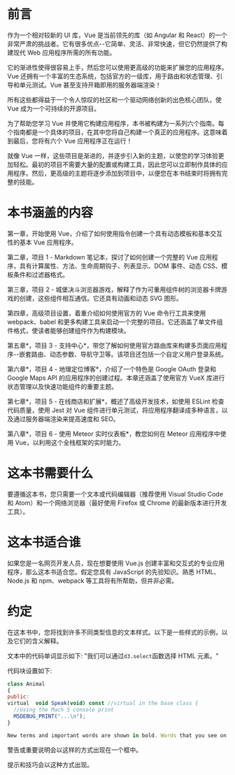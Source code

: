 # 前言

作为一个相对较新的 UI 库，Vue 是当前领先的库（如 Angular 和 React）的一个非常严肃的挑战者。它有很多优点--它简单、灵活、非常快速，但它仍然提供了构建现代 Web 应用程序所需的所有功能。

它的渐进性使得很容易上手，然后您可以使用更高级的功能来扩展您的应用程序。Vue 还拥有一个丰富的生态系统，包括官方的一级库，用于路由和状态管理、引导和单元测试。Vue 甚至支持开箱即用的服务器端渲染！

所有这些都得益于一个令人惊叹的社区和一个驱动网络创新的出色核心团队，使 Vue 成为一个可持续的开源项目。

为了帮助您学习 Vue 并使用它构建应用程序，本书被构建为一系列六个指南。每个指南都是一个具体的项目，在其中您将自己构建一个真正的应用程序。这意味着到最后，您将有六个 Vue 应用程序正在运行！

就像 Vue 一样，这些项目是渐进的，并逐步引入新的主题，以使您的学习体验更加轻松。最初的项目不需要大量的配置或构建工具，因此您可以立即制作具体的应用程序。然后，更高级的主题将逐步添加到项目中，以便您在本书结束时将拥有完整的技能。

# 本书涵盖的内容

第一章，开始使用 Vue，介绍了如何使用指令创建一个具有动态模板和基本交互性的基本 Vue 应用程序。

第二章，项目 1 - Markdown 笔记本，探讨了如何创建一个完整的 Vue 应用程序，具有计算属性、方法、生命周期钩子、列表显示、DOM 事件、动态 CSS、模板条件和过滤器格式。

第三章，项目 2 - 城堡决斗浏览器游戏，解释了作为可重用组件树的浏览器卡牌游戏的创建，这些组件相互通信。它还具有动画和动态 SVG 图形。

第四章，高级项目设置，着重介绍如何使用官方的 Vue 命令行工具来使用 webpack、babel 和更多构建工具来启动一个完整的项目。它还涵盖了单文件组件格式，使读者能够创建组件作为构建模块。

第五章*，项目 3 - 支持中心*，带您了解如何使用官方路由库来构建多页面应用程序--嵌套路由、动态参数、导航守卫等。该项目还包括一个自定义用户登录系统。

第六章*，项目 4 - 地理定位博客*，介绍了一个特色是 Google OAuth 登录和 Google Maps API 的应用程序的创建过程。本章还涵盖了使用官方 VueX 库进行状态管理以及快速功能组件的重要主题。

第七章*，项目 5 - 在线商店和扩展*，概述了高级开发技术，如使用 ESLint 检查代码质量，使用 Jest 对 Vue 组件进行单元测试，将应用程序翻译成多种语言，以及通过服务器端渲染来提高速度和 SEO。

第八章*，项目 6 - 使用 Meteor 实时仪表板*，教您如何在 Meteor 应用程序中使用 Vue，以利用这个全栈框架的实时能力。

# 这本书需要什么

要遵循这本书，您只需要一个文本或代码编辑器（推荐使用 Visual Studio Code 和 Atom）和一个网络浏览器（最好使用 Firefox 或 Chrome 的最新版本进行开发工具）。

# 这本书适合谁

如果您是一名网页开发人员，现在想要使用 Vue.js 创建丰富和交互式的专业应用程序，那么这本书适合您。假定您具有 JavaScript 的先验知识。熟悉 HTML、Node.js 和 npm、webpack 等工具将有所帮助，但并非必需。

# 约定

在这本书中，您将找到许多不同类型信息的文本样式。以下是一些样式的示例，以及它们的含义解释。

文本中的代码单词显示如下: "我们可以通过`d3.select`函数选择 HTML 元素。"

代码块设置如下:

```js
class Animal
{
public:
virtual  void Speak(void) const //virtual in the base class {
  //Using the Mach 5 console print
  M5DEBUG_PRINT("...\n");
}
```

```js
New terms and important words are shown in bold. Words that you see on the screen, in menus or dialog boxes for example, appear in the text like this: "Clicking the Next button moves you to the next screen."
```

警告或重要说明会以这样的方式出现在一个框中。

提示和技巧会以这种方式出现。
